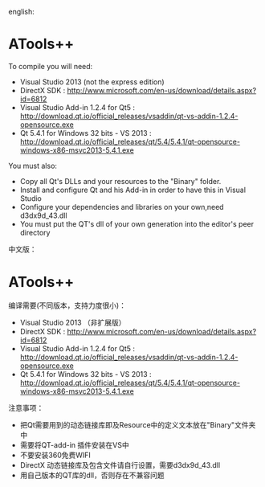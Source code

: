 english:
# ATools++
To compile you will need:
* Visual Studio 2013 (not the express edition)
* DirectX SDK : http://www.microsoft.com/en-us/download/details.aspx?id=6812
* Visual Studio Add-in 1.2.4 for Qt5 : http://download.qt.io/official_releases/vsaddin/qt-vs-addin-1.2.4-opensource.exe
* Qt 5.4.1 for Windows 32 bits - VS 2013 : http://download.qt.io/official_releases/qt/5.4/5.4.1/qt-opensource-windows-x86-msvc2013-5.4.1.exe

You must also:
* Copy all Qt's DLLs and your resources to the "Binary" folder.
* Install and configure Qt and his Add-in in order to have this in Visual Studio
* Configure your dependencies and libraries on your own,need d3dx9d_43.dll
* You must put the QT's dll of your own generation into the editor's peer directory

中文版：
# ATools++
编译需要(不同版本，支持力度很小)：
* Visual Studio 2013 （非扩展版）
* DirectX SDK : http://www.microsoft.com/en-us/download/details.aspx?id=6812
* Visual Studio Add-in 1.2.4 for Qt5 : http://download.qt.io/official_releases/vsaddin/qt-vs-addin-1.2.4-opensource.exe
* Qt 5.4.1 for Windows 32 bits - VS 2013 : http://download.qt.io/official_releases/qt/5.4/5.4.1/qt-opensource-windows-x86-msvc2013-5.4.1.exe

注意事项：
* 把Qt需要用到的动态链接库即及Resource中的定义文本放在"Binary"文件夹中
* 需要将QT-add-in 插件安装在VS中
* 不要安装360免费WIFI
* DirectX 动态链接库及包含文件请自行设置，需要d3dx9d_43.dll
* 用自己版本的QT库的dll，否则存在不兼容问题